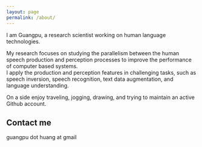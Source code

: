 ```yaml
---
layout: page
permalink: /about/
---
```


I am Guangpu, a research scientist working on human language technologies.

My research focuses on studying the parallelism between the human speech production and perception processes to improve the performance of computer based systems.  
I apply the production and perception features in challenging tasks, such as speech inversion, speech recognition, text data augmentation, and language understanding.

On a side enjoy traveling, jogging, drawing, and trying to maintain an active Github account.

## Contact me
guangpu dot huang at gmail
